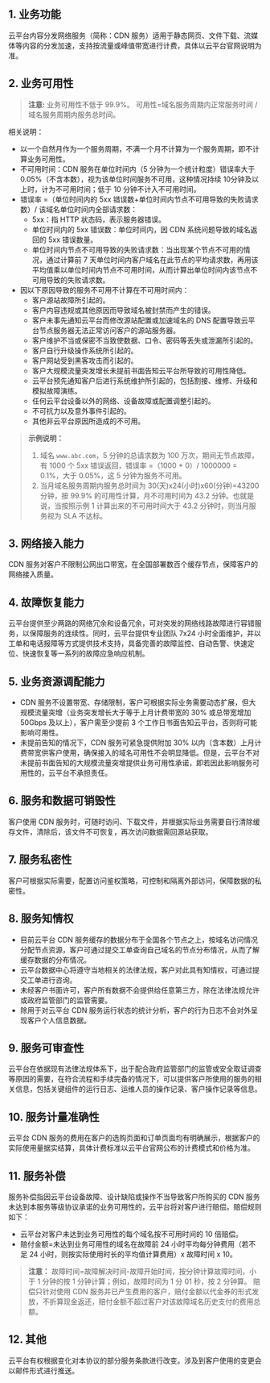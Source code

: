 ## 1. 业务功能
云平台内容分发网络服务（简称：CDN 服务）适用于静态网页、文件下载、流媒体等内容的分发加速，支持按流量或峰值带宽进行计费，具体以云平台官网说明为准。

## 2. 业务可用性
> **注意:**
> 业务可用性不低于 99.9%。
> 可用性=域名服务周期内正常服务时间 / 域名服务周期内服务总时间。

相关说明：
+ 以一个自然月作为一个服务周期，不满一个月不计算为一个服务周期，即不计算业务可用性。
+ 不可用时间：CDN 服务在单位时间内（5 分钟为一个统计粒度）错误率大于 0.05%（不含本数），视为该单位时间服务不可用，这种情况持续 10分钟及以上时，计为不可用时间；低于 10 分钟不计入不可用时间。
+ 错误率 =（单位时间内的 5xx 错误数+单位时间内节点不可用导致的失败请求数）/ 该域名单位时间内全部请求数：
  + 5xx：指 HTTP 状态码，表示服务器错误。
  + 单位时间内的 5xx 错误数：单位时间内，因 CDN 系统问题导致的域名返回的 5xx 错误数量。
  + 单位时间内节点不可用导致的失败请求数：当出现某个节点不可用的情况，通过计算前 7 天单位时间内客户域名在此节点的平均请求数，再用该平均值乘以单位时间内节点不可用时间，从而计算出单位时间内该节点不可用导致的失败请求数。
+ 因以下原因导致的服务不可用不计算在不可用时间内：
  + 客户源站故障所引起的。
  + 客户内容违规或其他原因而导致域名被封禁而产生的错误。
  + 客户未事先通知云平台而修改源站配置或加速域名的 DNS 配置导致云平台节点服务器无法正常访问客户的源站服务器。
  + 客户维护不当或保密不当致使数据、口令、密码等丢失或泄漏所引起的。
  + 客户自行升级操作系统所引起的。
  + 客户网站受到黑客攻击而引起的。
  + 客户大规模流量突发增长未提前书面告知云平台所导致的可用性降低。
  + 云平台预先通知客户后进行系统维护所引起的，包括割接、维修、升级和模拟故障演练。
  + 任何云平台设备以外的网络、设备故障或配置调整引起的。
  + 不可抗力以及意外事件引起的。
  + 其他非云平台原因所造成的不可用。

> **示例说明：**
> 1. 域名 ```www.abc.com```，5 分钟的总请求数为 100 万次，期间无节点故障，有 1000 个 5xx 错误返回，错误率 =（1000 + 0）/ 1000000 = 0.1%，大于 0.05%，这 5 分钟为服务不可用。
> 2. 当月域名服务周期内服务总时间为 30(天)x24(小时)x60(分钟)=43200 分钟，按 99.9% 的可用性计算，月不可用时间为 43.2 分钟。也就是说，当按照示例 1 计算出来的不可用时间大于 43.2 分钟时，则当月服务视为 SLA 不达标。

## 3. 网络接入能力
CDN 服务对客户不限制公网出口带宽，在全国部署数百个缓存节点，保障客户的网络接入质量。

## 4. 故障恢复能力
云平台提供至少两路的网络冗余和设备冗余，可对突发的网络线路故障进行容错服务，以保障服务的连续性。同时，云平台提供专业团队 7x24 小时全面维护，并以工单和电话报障等方式提供技术支持，具备完善的故障监控、自动告警、快速定位、快速恢复等一系列的故障应急响应机制。

## 5. 业务资源调配能力
+ CDN 服务不设置带宽、存储限制，客户可根据实际业务需要动态扩展，但大规模流量突增（业务突发增长大于等于上月计费带宽的 30% 或总带宽增加 50Gbps 及以上），客户需至少提前 3 个工作日书面告知云平台，否则将可能影响可用性。
+ 未提前告知的情况下，CDN 服务可紧急提供附加 30% 以内（含本数）上月计费带宽供客户使用，确保接入的域名可用性不会明显降低。但是，云平台不对未提前书面告知的大规模流量突增提供业务可用性承诺，即若因此影响服务可用性的，云平台不承担责任。

## 6. 服务和数据可销毁性
客户使用 CDN 服务时，可随时访问、下载文件，并根据实际业务需要自行清除缓存文件，清除后，该文件不可恢复，再次访问数据需回源站获取。

## 7. 服务私密性
客户可根据实际需要，配置访问鉴权策略，可控制和隔离外部访问，保障数据的私密性。

## 8. 服务知情权
+ 目前云平台 CDN 服务缓存的数据分布于全国各个节点之上，按域名访问情况分配节点资源，客户可通过提交工单查询自己域名的节点分布情况，从而了解缓存数据的分布情况。
+ 云平台数据中心将遵守当地相关的法律法规，客户对此具有知情权，可通过提交工单进行咨询。
+ 未经客户书面许可，客户所有数据不会提供给任意第三方，除在法律法规允许或政府监管部门的监管需要。
+ 除用于对云平台 CDN 服务运行状态的统计分析，客户的行为日志不会对外呈现客户个人信息数据。

## 9. 服务可审查性
云平台在依据现有法律法规体系下，出于配合政府监管部门的监管或安全取证调查等原因的需要，在符合流程和手续完备的情况下，可以提供客户所使用的服务的相关信息，包括关键组件的运行日志、运维人员的操作记录、客户操作记录等信息。

## 10. 服务计量准确性
云平台 CDN 服务的费用在客户的选购页面和订单页面均有明确展示，根据客户的实际使用量据实结算，具体计费标准以云平台官网公布的计费模式和价格为准。

## 11. 服务补偿
服务补偿指因云平台设备故障、设计缺陷或操作不当导致客户所购买的 CDN 服务未达到本服务等级协议承诺的业务可用性的，云平台将对客户进行赔偿。赔偿规则如下：
+ 云平台对客户未达到业务可用性的每个域名按不可用时间的 10 倍赔偿。
+ 赔付金额=未达到业务可用性的域名在故障前 24 小时平均每分钟费用（若不足 24 小时，则按实际使用时长的平均值计算费用）x 故障时间 x 10。

> **注意：**
> 故障时间=故障解决时间-故障开始时间，按分钟计算故障时间，小于 1 分钟的按 1 分钟计算；例如，故障时间为 1 分 01 秒，按 2 分钟算。
> 赔偿只针对使用 CDN 服务并已产生费用的客户，赔付金额以代金券的形式发放，不折算现金返还，赔付金额不超过客户对该故障域名历史支付的费用总额。

## 12. 其他
云平台有权根据变化对本协议的部分服务条款进行改变。涉及到客户使用的变更会以邮件形式进行推送。